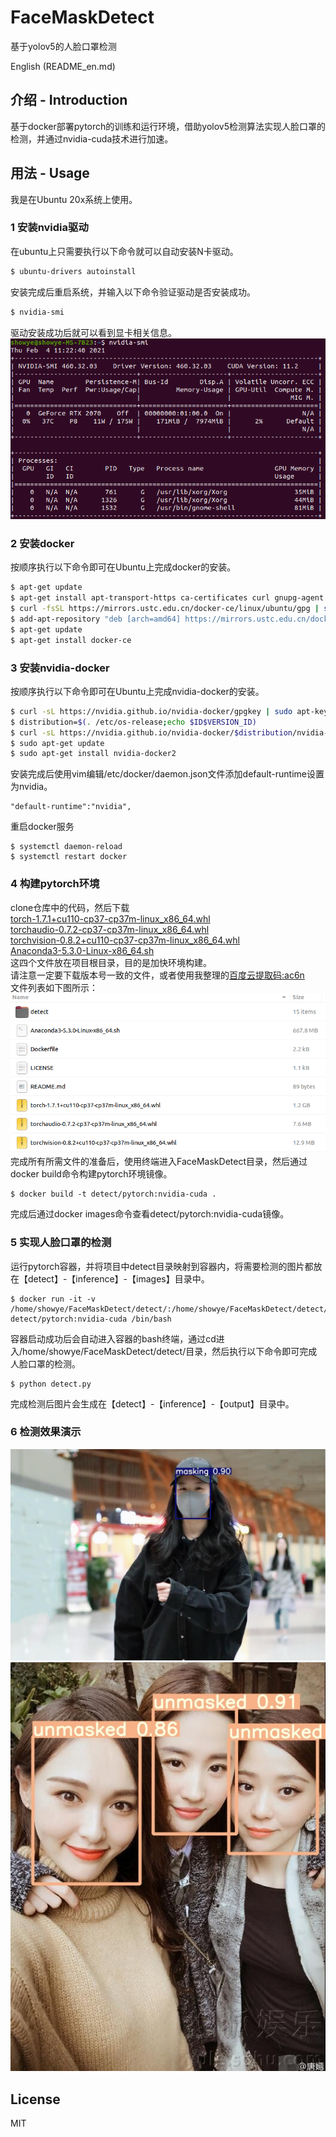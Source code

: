 # FaceMaskDetect
基于yolov5的人脸口罩检测  

English (README_en.md)

## 介绍 - Introduction
基于docker部署pytorch的训练和运行环境，借助yolov5检测算法实现人脸口罩的检测，并通过nvidia-cuda技术进行加速。

## 用法 - Usage
我是在Ubuntu 20x系统上使用。
### 1 安装nvidia驱动
在ubuntu上只需要执行以下命令就可以自动安装N卡驱动。
```bash
$ ubuntu-drivers autoinstall
```
安装完成后重启系统，并输入以下命令验证驱动是否安装成功。
```bash
$ nvidia-smi
```
驱动安装成功后就可以看到显卡相关信息。  
![image](https://github.com/cctomato/FaceMaskDetect/blob/main/detect/inference/images/nvidia-smi.png)

### 2 安装docker
按顺序执行以下命令即可在Ubuntu上完成docker的安装。
```bash
$ apt-get update
$ apt-get install apt-transport-https ca-certificates curl gnupg-agent software-properties-common
$ curl -fsSL https://mirrors.ustc.edu.cn/docker-ce/linux/ubuntu/gpg | sudo apt-key add -
$ add-apt-repository "deb [arch=amd64] https://mirrors.ustc.edu.cn/docker-ce/linux/ubuntu $(lsb_release -cs) stable"
$ apt-get update
$ apt-get install docker-ce
```
### 3 安装nvidia-docker
按顺序执行以下命令即可在Ubuntu上完成nvidia-docker的安装。
```bash
$ curl -sL https://nvidia.github.io/nvidia-docker/gpgkey | sudo apt-key add -
$ distribution=$(. /etc/os-release;echo $ID$VERSION_ID)
$ curl -sL https://nvidia.github.io/nvidia-docker/$distribution/nvidia-docker.list | sudo tee /etc/apt/sources.list.d/nvidia-docker.list
$ sudo apt-get update
$ sudo apt-get install nvidia-docker2
```
安装完成后使用vim编辑/etc/docker/daemon.json文件添加default-runtime设置为nvidia。
```
"default-runtime":"nvidia",
```
重启docker服务
```
$ systemctl daemon-reload
$ systemctl restart docker
```
### 4 构建pytorch环境
clone仓库中的代码，然后下载  
[torch-1.7.1+cu110-cp37-cp37m-linux_x86_64.whl](https://download.pytorch.org/whl/torch_stable.html)  
[torchaudio-0.7.2-cp37-cp37m-linux_x86_64.whl](https://download.pytorch.org/whl/torch_stable.html)  
[torchvision-0.8.2+cu110-cp37-cp37m-linux_x86_64.whl](https://download.pytorch.org/whl/torch_stable.html)  
[Anaconda3-5.3.0-Linux-x86_64.sh](https://mirrors.tuna.tsinghua.edu.cn/anaconda/archive/)  
这四个文件放在项目根目录，目的是加快环境构建。  
请注意一定要下载版本号一致的文件，或者使用我整理的[百度云提取码:ac6n](https://pan.baidu.com/s/1q9aKKZgFOK3IJCkF3Cn0dA)  
文件列表如下图所示：  
![image](https://github.com/cctomato/FaceMaskDetect/blob/main/detect/inference/images/file.png)  
完成所有所需文件的准备后，使用终端进入FaceMaskDetect目录，然后通过docker build命令构建pytorch环境镜像。
```
$ docker build -t detect/pytorch:nvidia-cuda .
```
完成后通过docker images命令查看detect/pytorch:nvidia-cuda镜像。

### 5 实现人脸口罩的检测
运行pytorch容器，并将项目中detect目录映射到容器内，将需要检测的图片都放在【detect】-【inference】-【images】目录中。
```
$ docker run -it -v /home/showye/FaceMaskDetect/detect/:/home/showye/FaceMaskDetect/detect/ detect/pytorch:nvidia-cuda /bin/bash
```
容器启动成功后会自动进入容器的bash终端，通过cd进入/home/showye/FaceMaskDetect/detect/目录，然后执行以下命令即可完成人脸口罩的检测。
```
$ python detect.py
```
完成检测后图片会生成在【detect】-【inference】-【output】目录中。

### 6 检测效果演示
![image](https://github.com/cctomato/FaceMaskDetect/blob/main/detect/inference/output/1.jpg)  
![image](https://github.com/cctomato/FaceMaskDetect/blob/main/detect/inference/output/2.jpg)

## License
MIT
